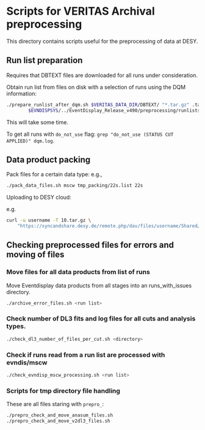 # Scripts for VERITAS Archival preprocessing

This directory contains scripts useful for the preprocessing of data at DESY.

## Run list preparation

Requires that DBTEXT files are downloaded for all runs under consideration.

Obtain run list from files on disk with a selection of runs using the DQM information:

```bash
./prepare_runlist_after_dqm.sh $VERITAS_DATA_DIR/DBTEXT/ "*.tar.gz" .tar.gz \
        $EVNDISPSYS/../EventDisplay_Release_v490/preprocessing/runlists_good_observation_runs/runs_not_processed.dat > dqm.log
```

This will take some time.

To get all runs with `do_not_use` flag: `grep "do_not_use (STATUS CUT APPLIED)" dqm.log`.

## Data product packing

Pack files for a certain data type:
e.g.,

```bash
./pack_data_files.sh mscw tmp_packing/22s.list 22s
```

Uploading to DESY cloud:

e.g.

```bash
curl -u username -T 10.tar.gz \
    "https://syncandshare.desy.de/remote.php/dav/files/username/Shared/VTS/22s/10.tar.gz"
```

## Checking preprocessed files for errors and moving of files

### Move files for all data products from list of runs

Move Eventdisplay data products from all stages into an runs_with_issues directory.

```bash
./archive_error_files.sh <run list>
```

### Check number of DL3 fits and log files for all cuts and analysis types.

```bash
./check_dl3_number_of_files_per_cut.sh <directory>
```

### Check if runs read from a run list are processed with evndis/mscw

```bash
./check_evndisp_mscw_processing.sh <run list>
```

### Scripts for tmp directory file handling

These are all files staring with `prepro_`:

```bash
./prepro_check_and_move_anasum_files.sh
./prepro_check_and_move_v2dl3_files.sh
```
